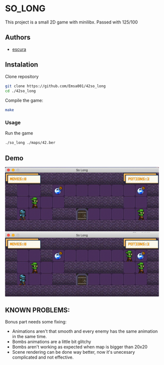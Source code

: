 
# SO_LONG

This project is a small 2D game with minilibx.
Passed with 125/100

## Authors

- [escura](https://profile.intra.42.fr/users/escura)

## Instalation

Clone repository
```bash
git clone https://github.com/Emsa001/42so_long
cd ./42so_long
```
Compile the game:
```bash
make
```

### Usage
Run the game
```bash
./so_long ./maps/42.ber
```

## Demo

![Demo](https://github.com/Emsa001/42so_long/blob/main/demo/demo1.gif?raw=true)
![Demo](https://github.com/Emsa001/42so_long/blob/main/demo/demo2.gif?raw=true)

## KNOWN PROBLEMS:
Bonus part needs some fixing: 
- Animations aren't that smooth and every enemy has the same animation in the same time.
- Bombs animations are a little bit glitchy
- Bombs aren't working as expected when map is bigger than 20x20
- Scene rendering can be done way better, now it's unecesary complicated and not effective.